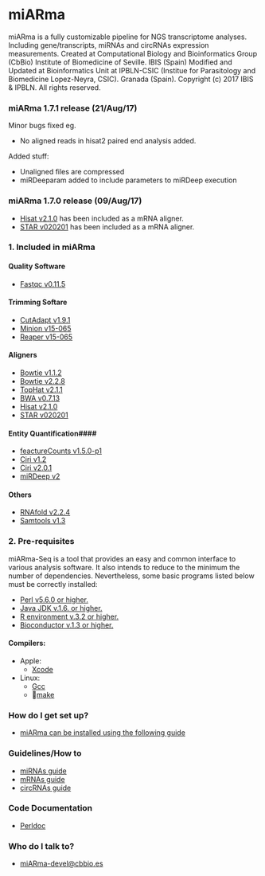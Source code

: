 # miARma #

miARma is a fully customizable pipeline for NGS transcriptome analyses. Including gene/transcripts, miRNAs and circRNAs expression measurements.
Created at Computational Biology and Bioinformatics Group (CbBio)
Institute of Biomedicine of Seville. IBIS (Spain)
Modified and Updated at Bioinformatics Unit at IPBLN-CSIC (Institue for Parasitology and Biomedicine Lopez-Neyra, CSIC).
Granada (Spain). 
Copyright (c) 2017 IBIS & IPBLN. All rights reserved.

### miARma 1.7.1 release (21/Aug/17) ###
Minor bugs fixed eg.
 * No aligned reads in hisat2 paired end analysis added.

Added stuff:
* Unaligned files are compressed
* miRDeeparam added to include parameters to miRDeep execution


### miARma 1.7.0 release (09/Aug/17) ###
 * [Hisat v2.1.0](https://ccb.jhu.edu/software/hisat2/index.shtml) has been included as a mRNA aligner.
 * [STAR v020201](https://github.com/alexdobin/STAR/) has been included as a mRNA aligner.

### 1. Included in miARma ###

#### Quality Software ####
* [Fastqc v0.11.5](http://www.bioinformatics.babraham.ac.uk/projects/fastqc/)
#### Trimming Softare ####
* [CutAdapt v1.9.1](https://cutadapt.readthedocs.org/en/stable/)
* [Minion v15-065](ftp://ftp.ebi.ac.uk/pub/contrib/enrightlab/kraken/reaper/src/reaper-latest/doc/minion.html)
* [Reaper v15-065](http://www.ebi.ac.uk/~stijn/reaper/reaper.html)
#### Aligners ####
* [Bowtie v1.1.2](http://bowtie-bio.sourceforge.net/index.shtml)
* [Bowtie v2.2.8](http://bowtie-bio.sourceforge.net/bowtie2/index.shtml)
* [TopHat v2.1.1](http://ccb.jhu.edu/software/tophat/index.shtml)
* [BWA v0.7.13](http://bio-bwa.sourceforge.net/)
* [Hisat v2.1.0](https://ccb.jhu.edu/software/hisat2/index.shtml)
* [STAR v020201](https://github.com/alexdobin/STAR/)
#### Entity Quantification####
* [feactureCounts v1.5.0-p1](http://bioinf.wehi.edu.au/featureCounts/)
* [Ciri v1.2](http://sourceforge.net/projects/ciri/files/?source=navbar)
* [Ciri v2.0.1](http://sourceforge.net/projects/ciri/files/?source=navbar)
* [miRDeep v2](https://www.mdc-berlin.de/8551903/en/)
#### Others ####
* [RNAfold v2.2.4](https://www.tbi.univie.ac.at/RNA/RNAfold.1.html)
* [Samtools v1.3](http://samtools.sourceforge.net/)

### 2. Pre-requisites ###

miARma-Seq is a tool that provides an easy and common interface to various analysis software. It also intends to reduce to the minimum the number of dependencies. Nevertheless, some basic programs listed below must be correctly installed:

* [Perl v5.6.0 or higher.](http://www.cpan.org/src/5.0/perl-5.6.1.tar.gz)
* [Java JDK v.1.6. or higher.](http://www.oracle.com/technetwork/java/javase/downloads/jdk8-downloads-2133151.html)
* [R environment v.3.2 or higher.](http://www.r-project.org/)
* [Bioconductor v.1.3 or higher.](https://www.bioconductor.org/install/)

#### Compilers: #####
+ Apple:
    - [Xcode](https://itunes.apple.com/es/app/xcode/id497799835?l=en&mt=12)
+ Linux:
    - [Gcc](https://ftp.gnu.org/gnu/gcc/)
    - [make](https://ftp.gnu.org/gnu/make/)

### How do I get set up? ###

* [miARma can be installed using the following guide](http://miarmaseq.cbbio.es/installation)


### Guidelines/How to ###

* [miRNAs guide](http://miarmaseq.cbbio.es/Documentation)
* [mRNAs guide](http://miarmaseq.cbbio.es/Documentation)
* [circRNAs guide](http://miarmaseq.cbbio.es/Documentation)

### Code Documentation ####
* [Perldoc](http://miarmaseq.cbbio.es/PDoc/)

### Who do I talk to? ###

* miARma-devel@cbbio.es